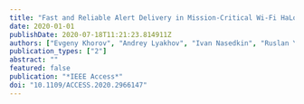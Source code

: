 ```yaml
---
title: "Fast and Reliable Alert Delivery in Mission-Critical Wi-Fi HaLow Sensor Networks"
date: 2020-01-01
publishDate: 2020-07-18T11:21:23.814911Z
authors: ["Evgeny Khorov", "Andrey Lyakhov", "Ivan Nasedkin", "Ruslan Yusupov", "Jeroen Famaey", "Ian F. Akyildiz"]
publication_types: ["2"]
abstract: ""
featured: false
publication: "*IEEE Access*"
doi: "10.1109/ACCESS.2020.2966147"
---
```



